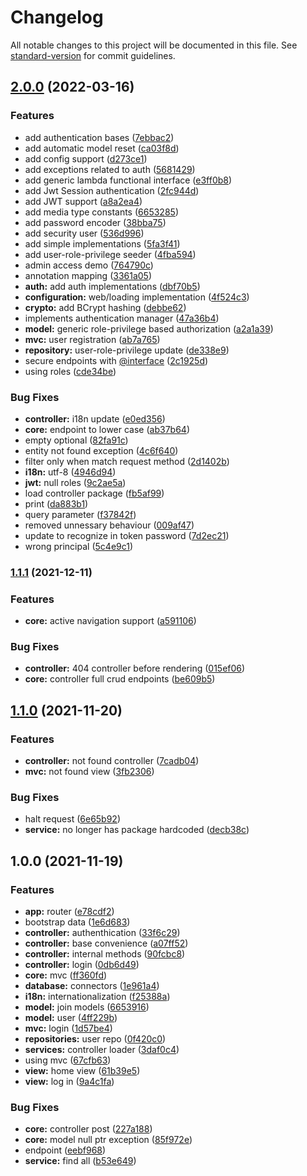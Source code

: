 # Changelog

All notable changes to this project will be documented in this file. See [standard-version](https://github.com/conventional-changelog/standard-version) for commit guidelines.

## [2.0.0](https://github.com/tomasanchez/jpa-template/compare/v1.1.1...v2.0.0) (2022-03-16)


### Features

* add authentication bases ([7ebbac2](https://github.com/tomasanchez/jpa-template/commit/7ebbac212256eb5cefb4676c30aa78cce434ca40))
* add automatic model reset ([ca03f8d](https://github.com/tomasanchez/jpa-template/commit/ca03f8dede3ded08c6f6e51ac2b1fb35c18812ef))
* add config support ([d273ce1](https://github.com/tomasanchez/jpa-template/commit/d273ce1653ee53824ca8d9ec7b9362f142930ad7))
* add exceptions related to auth ([5681429](https://github.com/tomasanchez/jpa-template/commit/5681429215e87b5d754bb435460387a8a3f65554))
* add generic lambda functional interface ([e3ff0b8](https://github.com/tomasanchez/jpa-template/commit/e3ff0b89dda3310e0a4770b238f60455b3a64d6d))
* add Jwt Session authentication ([2fc944d](https://github.com/tomasanchez/jpa-template/commit/2fc944ddf75233c4be00be7d6b1973f2a126cfa7))
* add JWT support ([a8a2ea4](https://github.com/tomasanchez/jpa-template/commit/a8a2ea4c8d00b9d6a8e18a104f5f06f242072596))
* add media type constants ([6653285](https://github.com/tomasanchez/jpa-template/commit/6653285ad2319bdc5945e0356154d83fc22140ac))
* add password encoder ([38bba75](https://github.com/tomasanchez/jpa-template/commit/38bba7594c19f620a5839f76d846483addf4cddb))
* add security user ([536d996](https://github.com/tomasanchez/jpa-template/commit/536d996e863ebaac194cb903693de28d57caee35))
* add simple implementations ([5fa3f41](https://github.com/tomasanchez/jpa-template/commit/5fa3f41ee8340a5041652b08f3d654f42e6dc0d1))
* add user-role-privilege seeder ([4fba594](https://github.com/tomasanchez/jpa-template/commit/4fba594785d3b07b5270a9283b0361dd7351ae53))
* admin access demo ([764790c](https://github.com/tomasanchez/jpa-template/commit/764790caa2f7df920b6bec49d26a44f246ba87cd))
* annotation mapping ([3361a05](https://github.com/tomasanchez/jpa-template/commit/3361a05e2f515c9e6e7072d28a9fb850b49df95c))
* **auth:** add auth implementations ([dbf70b5](https://github.com/tomasanchez/jpa-template/commit/dbf70b546212dc236f67b00cdfa899fed5e0bca4))
* **configuration:** web/loading implementation ([4f524c3](https://github.com/tomasanchez/jpa-template/commit/4f524c388c8a95f7fde9b290ffb1059463a9721b))
* **crypto:** add BCrypt hashing ([debbe62](https://github.com/tomasanchez/jpa-template/commit/debbe623ae1b3acd4ad13625bc045d98a2deb267))
* implements authentication manager ([47a36b4](https://github.com/tomasanchez/jpa-template/commit/47a36b47bc0caf6281aba0a30e2c61afc31022b6))
* **model:** generic role-privilege based authorization ([a2a1a39](https://github.com/tomasanchez/jpa-template/commit/a2a1a3994d9a9d1ec7b90d13d0b6ec9743834995))
* **mvc:** user registration ([ab7a765](https://github.com/tomasanchez/jpa-template/commit/ab7a76577692227f26878e9d76dd928740165a10))
* **repository:** user-role-privilege update ([de338e9](https://github.com/tomasanchez/jpa-template/commit/de338e95c82812a8fd24861603d7f96d92b04d2c))
* secure endpoints with [@interface](https://github.com/interface) ([2c1925d](https://github.com/tomasanchez/jpa-template/commit/2c1925dd448014c0195cbed5c43e67ba776aa19b))
* using roles ([cde34be](https://github.com/tomasanchez/jpa-template/commit/cde34bee23c58035b94ba19547f8678b685ad683))


### Bug Fixes

* **controller:** i18n update ([e0ed356](https://github.com/tomasanchez/jpa-template/commit/e0ed356d36b53274e65ee7bb9216dfc9a591d1bf))
* **core:** endpoint to lower case ([ab37b64](https://github.com/tomasanchez/jpa-template/commit/ab37b649734a292aeb0efd59811a630cb21fe0d7))
* empty optional ([82fa91c](https://github.com/tomasanchez/jpa-template/commit/82fa91c9bc083d454547c27c6eb7bce38c259ca4))
* entity not found exception ([4c6f640](https://github.com/tomasanchez/jpa-template/commit/4c6f6405209b1a8f74c776fbace6f621d4613e4d))
* filter only when match request method ([2d1402b](https://github.com/tomasanchez/jpa-template/commit/2d1402bf8b1a75629489bfd0fa835cda5def11f8))
* **i18n:** utf-8 ([4946d94](https://github.com/tomasanchez/jpa-template/commit/4946d9492ce7b8f6c96bcd6d1e69702a064d67f3))
* **jwt:** null roles ([9c2ae5a](https://github.com/tomasanchez/jpa-template/commit/9c2ae5afbdf78406a46c99d1d506c55d44afeb1e))
* load controller package ([fb5af99](https://github.com/tomasanchez/jpa-template/commit/fb5af9975ad0b0a8f56467aabba3a2e7d8943aff))
* print ([da883b1](https://github.com/tomasanchez/jpa-template/commit/da883b15d7b8f542b785065edca0b070e15de1fe))
* query parameter ([f37842f](https://github.com/tomasanchez/jpa-template/commit/f37842fa3ebcb75b89f485f6b91fd4f87f3a3f71))
* removed unnessary behaviour ([009af47](https://github.com/tomasanchez/jpa-template/commit/009af47efea214e73272c77f828975813c8f5baf))
* update to recognize in token password ([7d2ec21](https://github.com/tomasanchez/jpa-template/commit/7d2ec21bc7781c79e70b29f4d79b8574bda4e745))
* wrong principal ([5c4e9c1](https://github.com/tomasanchez/jpa-template/commit/5c4e9c144fced20a43c5f6c46bece0e8e993c52b))

### [1.1.1](https://github.com/tomasanchez/jpa-template/compare/v1.1.0...v1.1.1) (2021-12-11)


### Features

* **core:** active navigation support ([a591106](https://github.com/tomasanchez/jpa-template/commit/a5911063de5cf681b9ef2f5ffc99a57b98df7822))


### Bug Fixes

* **controller:** 404 controller before rendering ([015ef06](https://github.com/tomasanchez/jpa-template/commit/015ef061e5be3a52fbf513bf6205c444b73a1104))
* **core:** controller full crud endpoints ([be609b5](https://github.com/tomasanchez/jpa-template/commit/be609b5acda56978c50a56b68ed2a08ed6c2bc9c))

## [1.1.0](https://github.com/tomasanchez/jpa-template/compare/v1.0.0...v1.1.0) (2021-11-20)


### Features

* **controller:** not found controller ([7cadb04](https://github.com/tomasanchez/jpa-template/commit/7cadb040c4b7eccccc352d253d8e40bad3847eef))
* **mvc:** not found view ([3fb2306](https://github.com/tomasanchez/jpa-template/commit/3fb2306b2976d8dc2f356a868b5bcbcb7b7e1ff7))


### Bug Fixes

* halt request ([6e65b92](https://github.com/tomasanchez/jpa-template/commit/6e65b92f460a9b6170f43b9e13f2b4800ac7da45))
* **service:** no longer has package hardcoded ([decb38c](https://github.com/tomasanchez/jpa-template/commit/decb38c67b27d077f0c06820b31b05a664adaeb9))

## 1.0.0 (2021-11-19)


### Features

* **app:** router ([e78cdf2](https://github.com/tomasanchez/jpa-template/commit/e78cdf2d0b148703f4748d2b820b64c5fc4fece1))
* bootstrap data ([1e6d683](https://github.com/tomasanchez/jpa-template/commit/1e6d683b5756ffbdc5e779052a5077ea65800d63))
* **controller:** authenthication ([33f6c29](https://github.com/tomasanchez/jpa-template/commit/33f6c292e8eba658e119a44be780005c5dd330af))
* **controller:** base convenience ([a07ff52](https://github.com/tomasanchez/jpa-template/commit/a07ff5248b2bf1f556303a0f053434818f51edcf))
* **controller:** internal methods ([90fcbc8](https://github.com/tomasanchez/jpa-template/commit/90fcbc8458eed2a88d322ab67e48ca59ad4fa406))
* **controller:** login ([0db6d49](https://github.com/tomasanchez/jpa-template/commit/0db6d49458b630d04e7c2d59499e689915667225))
* **core:** mvc ([ff360fd](https://github.com/tomasanchez/jpa-template/commit/ff360fddbf954af263051c5311ed2f1d8b0c3d3a))
* **database:** connectors ([1e961a4](https://github.com/tomasanchez/jpa-template/commit/1e961a4a22469d23ae4c82228fb24cd90af13ad0))
* **i18n:** internationalization ([f25388a](https://github.com/tomasanchez/jpa-template/commit/f25388aaefe35f3e580e0b31f41b4edaf7b99068))
* **model:** join models ([6653916](https://github.com/tomasanchez/jpa-template/commit/6653916353f7ef6b686d74ed9d695d1410d79490))
* **model:** user ([4ff229b](https://github.com/tomasanchez/jpa-template/commit/4ff229b47a6b0665d7d6ffcfd1820c5ffe382b1d))
* **mvc:** login ([1d57be4](https://github.com/tomasanchez/jpa-template/commit/1d57be4e6904c4b7bfe50d662a2cf329e77c0026))
* **repositories:** user repo ([0f420c0](https://github.com/tomasanchez/jpa-template/commit/0f420c05aec9aa700a6eaf1a494430e4e20488ec))
* **services:** controller loader ([3daf0c4](https://github.com/tomasanchez/jpa-template/commit/3daf0c457664357e03b06f2d07b29390863ae71d))
* using mvc ([67cfb63](https://github.com/tomasanchez/jpa-template/commit/67cfb63785e55aa9c335181154efa05f1f42eeb0))
* **view:** home view ([61b39e5](https://github.com/tomasanchez/jpa-template/commit/61b39e5fb8e282f70d0f142e9bf6dc1f70fe4a7e))
* **view:** log in ([9a4c1fa](https://github.com/tomasanchez/jpa-template/commit/9a4c1fa05912d62ee8dbdd7efe63817ff3a29a5c))


### Bug Fixes

* **core:** controller post ([227a188](https://github.com/tomasanchez/jpa-template/commit/227a188ee8d47ffba5579e0238ed0e96658f6eb8))
* **core:** model null ptr exception ([85f972e](https://github.com/tomasanchez/jpa-template/commit/85f972e3e1ede32803c00d6bf5e0d133e0c4c605))
* endpoint ([eebf968](https://github.com/tomasanchez/jpa-template/commit/eebf968b8ce4db09c4f98db39ce0b5e4c3dcba75))
* **service:** find all ([b53e649](https://github.com/tomasanchez/jpa-template/commit/b53e64919e12ff749d0dfe461f777151d83761ba))
